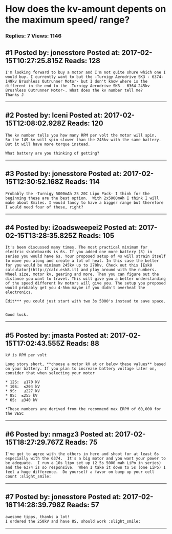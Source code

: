 # How does the kv-amount depents on the maximum speed/ range?

### Replies: 7 Views: 1146

## \#1 Posted by: jonesstore Posted at: 2017-02-15T10:27:25.815Z Reads: 128

```
I'm looking forward to buy a motor and I'm not quite shure which one I would buy. I currently want to but the -Turnigy Aerodrive SK3 - 6374-149kv Brushless Outrunner Motor- but I don't know where is the different in the end to the -Turnigy Aerodrive SK3 - 6364-245kv Brushless Outrunner Motor-. What does the kv number tell me?
Thanks J
```

---
## \#2 Posted by: Iceni Posted at: 2017-02-15T12:08:02.928Z Reads: 120

```
The kv number tells you how many RPM per volt the motor will spin.
So the 149 kv will spin slower than the 245kv with the same battery.
But it will have more torque instead.

What battery are you thinking of getting?
```

---
## \#3 Posted by: jonesstore Posted at: 2017-02-15T12:30:52.168Z Reads: 114

```
Probably the -Turnigy 5000mAh 2S 20C Lipo Pack- I think for the beginning these are the best option.  With 2x5000mAh I think I will make about 8miles. I would fancy to have a bigger range but therefore I would need four of these, right?
```

---
## \#4 Posted by: i2oadsweepei2 Posted at: 2017-02-15T13:28:35.825Z Reads: 105

```
It's been discussed many times. The most practical minimum for electric skateboards is 6s. If you added one more battery (3) in series you would have 6s. Your proposed setup of 4s will strain itself to move you along and create a lot of heat. In this case the better for you would be minimum 245kv up to 270kv. Check out this [Esk8 calculator](http://calc.esk8.it) and play around with the numbers. Wheel size, motor kv, gearing and more. Then you can figure out the distance you want to travel. This will give you a better understanding of the speed different kv motors will give you. The setup you proposed would probably get you 4-5km maybe if you didn't overheat the electronics.

Edit*** you could just start with two 3s 5000's instead to save space.


Good luck.
```

---
## \#5 Posted by: jmasta Posted at: 2017-02-15T17:02:43.555Z Reads: 88

```
kV is RPM per volt

Long story short, **choose a motor kV at or below these values** based on your battery. If you plan to increase battery voltage later on, consider that when selecting your motor

* 12S:  ≤170 kV
* 10S:  ≤204 kV
* 9S:   ≤227 kV
* 8S:  ≤255 kV
* 6S:  ≤340 kV

*These numbers are derived from the recommend max ERPM of 60,000 for the VESC
```

---
## \#6 Posted by: nmagz3 Posted at: 2017-02-15T18:27:29.767Z Reads: 75

```
I've got to agree with the others in here and shoot for at least 6s especially with the 6374.  It's a big motor and you want your power to be adequate.  I run a 10s lipo set up (2 5s 5000 mah LiPo in series) and the 6374 is so responsive.  When I take it down to 5s (one LiPo) I feel a huge difference.  Do yourself a favor on bump up your cell count :slight_smile:
```

---
## \#7 Posted by: jonesstore Posted at: 2017-02-16T14:28:39.798Z Reads: 57

```
awesome tipps, thanks a lot!
I ordered the 250kV and have 8S, should work :slight_smile:
```

---
